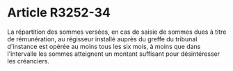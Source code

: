 # Article R3252-34

  
La répartition des sommes versées, en cas de saisie de sommes dues à titre de rémunération, au régisseur installé auprès du greffe du tribunal d'instance est opérée au moins tous les six mois, à moins que dans l'intervalle les sommes atteignent un montant suffisant pour désintéresser les créanciers.